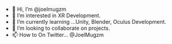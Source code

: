 - 👋 Hi, I’m @joelmugzm
- 👀 I’m interested in XR Development.
- 🌱 I’m currently learning ...Unity, Blender, Oculus Development.
- 💞️ I’m looking to collaborate on projects.
- 📫 How to On Twitter... @JoelMugzm

<!---
joelmugzm/joelmugzm is a ✨ special ✨ repository because its `README.md` (this file) appears on your GitHub profile.
You can click the Preview link to take a look at your changes.
--->
